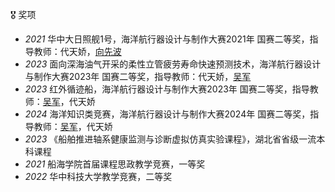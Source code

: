 🎖 奖项
- *2021* 华中大日照舰1号，海洋航行器设计与制作大赛2021年 国赛二等奖，指导教师：代天娇，[向先波](http://faculty.hust.edu.cn/xiangxianbo/zh_CN/index.htm)
- *2023* 面向深海油气开采的柔性立管疲劳寿命快速预测技术，海洋航行器设计与制作大赛2023年 国赛二等奖，指导教师：代天娇，[吴军](http://faculty.hust.edu.cn/Junwu/zh_CN/index.htm)
- *2023* 红外循迹船，海洋航行器设计与制作大赛2023年 国赛二等奖，指导教师：[吴军](http://faculty.hust.edu.cn/Junwu/zh_CN/index.htm)，代天娇
- *2024* 海洋知识类竞赛，海洋航行器设计与制作大赛2024年 国赛二等奖，指导教师：[吴军](http://faculty.hust.edu.cn/Junwu/zh_CN/index.htm)，代天娇
- *2023* 《船舶推进轴系健康监测与诊断虚拟仿真实验课程》，湖北省省级一流本科课程
- *2021* 船海学院首届课程思政教学竞赛，一等奖
- *2022* 华中科技大学教学竞赛，二等奖
